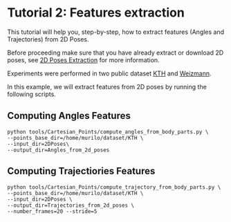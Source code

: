 # Tutorial 2: Features extraction

This tutorial will help you, step-by-step, how to extract features (Angles and Trajectories) from 2D Poses.

Before proceeding make sure that you have already extract or download 2D poses, see [2D Poses Extraction](tutorials/2DPoses_extraction.md) for more information.

Experiments were performed in two public dataset [KTH](http://www.nada.kth.se/cvap/actions/) and [Weizmann](http://www.wisdom.weizmann.ac.il/~vision/SpaceTimeActions.html).


In this example, we will extract features from 2D poses by running the following scripts.

## Computing Angles Features

```
python tools/Cartesian_Points/compute_angles_from_body_parts.py \
--points_base_dir=/home/murilo/dataset/KTH \
--input_dir=2DPoses\
--output_dir=Angles_from_2d_poses
```

## Computing Trajectiories Features

```
python tools/Cartesian_Points/compute_trajectory_from_body_parts.py \
--points_base_dir=/home/murilo/dataset/KTH \
--input_dir=2DPoses \
--output_dir=Trajectories_from_2d_poses \
--number_frames=20 --stride=5
```